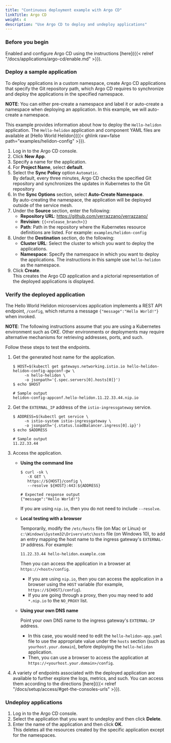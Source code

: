 ```yaml
---
title: "Continuous deployment example with Argo CD"
linkTitle: Argo CD
weight: 4
description: "Use Argo CD to deploy and undeploy applications"
---
```


### Before you begin

Enabled and configure Argo CD using the instructions [here]({{< relref "/docs/applications/argo-cd/enable.md" >}}).

### Deploy a sample application

To deploy applications in a custom namespace, create Argo CD applications that specify the Git repository path, which Argo CD requires to synchronize and deploy the applications in the specified namespace.

**NOTE**: You can either pre-create a namespace and label it or auto-create a namespace when deploying an application. In this example, we will auto-create a namespace.

This example provides information about how to deploy the `Hello-helidon` application. The `Hello-helidon` application and component YAML files are available at [Hello World Helidon]({{< ghlink raw=false path="examples/helidon-config" >}}).

1. Log in to the Argo CD console.
2. Click **New App**.
3. Specify a name for the application.
4. For **Project Name**, select **default**.
5. Select the **Sync Policy** option `Automatic`.
<br>By default, every three minutes, Argo CD checks the specified Git repository and synchronizes the updates in Kubernetes to the Git repository
6. In the **Sync Options** section, select **Auto-Create Namespace**.
<br>By auto-creating the namespace, the application will be deployed outside of the service mesh.
7. Under the **Source** section, enter the following:
    - **Repository URL**: https://github.com/verrazzano/verrazzano/
    - **Revision**: `{{<release_branch>}}`
    - **Path**: Path in the repository where the Kubernetes resource definitions are listed. For example: `examples/helidon-config`
7. Under the **Destination** section, do the following:
    - **Cluster URL**: Select the cluster to which you want to deploy the applications.
    - **Namespace**: Specify the namespace in which you want to deploy the applications. The instructions in this sample use `hello-helidon` as the namespace.
9. Click **Create**.
<br> This creates the Argo CD application and a pictorial representation of the deployed applications is displayed.

### Verify the deployed application

The Hello World Helidon microservices application implements a REST API endpoint, `/config`, which returns a message `{"message":"Hello World!"}` when invoked.

**NOTE**:  The following instructions assume that you are using a Kubernetes environment such as OKE. Other environments or deployments may require alternative mechanisms for retrieving addresses, ports, and such.

Follow these steps to test the endpoints.

1. Get the generated host name for the application.

   ```
   $ HOST=$(kubectl get gateways.networking.istio.io hello-helidon-helidon-config-appconf-gw \
        -n hello-helidon \
        -o jsonpath='{.spec.servers[0].hosts[0]}')
   $ echo $HOST

   # Sample output
   helidon-config-appconf.hello-helidon.11.22.33.44.nip.io
   ```

1. Get the `EXTERNAL_IP` address of the `istio-ingressgateway` service.
   ```
   $ ADDRESS=$(kubectl get service \
        -n istio-system istio-ingressgateway \
        -o jsonpath='{.status.loadBalancer.ingress[0].ip}')
   $ echo $ADDRESS

   # Sample output
   11.22.33.44
   ```   

1. Access the application.

   * **Using the command line**
     ```
     $ curl -sk \
        -X GET \
        https://${HOST}/config \
        --resolve ${HOST}:443:${ADDRESS}

     # Expected response output
     {"message":"Hello World!"}
     ```
     If you are using `nip.io`, then you do not need to include `--resolve`.
   * **Local testing with a browser**

     Temporarily, modify the `/etc/hosts` file (on Mac or Linux)
     or `c:\Windows\System32\Drivers\etc\hosts` file (on Windows 10),
     to add an entry mapping the host name to the ingress gateway's `EXTERNAL-IP` address.
     For example:
     ```
     11.22.33.44 hello-helidon.example.com
     ```
     Then you can access the application in a browser at `https://<host>/config`.

     - If you are using `nip.io`, then you can access the application in a browser using the `HOST` variable (for example, `https://${HOST}/config`).  
     - If you are going through a proxy, then you may need to add `*.nip.io` to the `NO_PROXY` list.

   * **Using your own DNS name**

     Point your own DNS name to the ingress gateway's `EXTERNAL-IP` address.
     * In this case, you would need to edit the `hello-helidon-app.yaml` file
       to use the appropriate value under the `hosts` section (such as `yourhost.your.domain`),
       before deploying the `hello-helidon` application.
     * Then, you can use a browser to access the application at `https://<yourhost.your.domain>/config`.     

1. A variety of endpoints associated with the deployed application are available to further explore the logs, metrics, and such.
You can access them according to the directions [here]({{< relref "/docs/setup/access/#get-the-consoles-urls" >}}).  

### Undeploy applications

1. Log in to the Argo CD console.
2. Select the application that you want to undeploy and then click **Delete**.
3. Enter the name of the application and then click **OK**.
<br>This deletes all the resources created by the specific application except for the namespaces.
